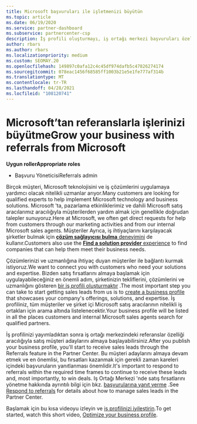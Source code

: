```yaml
---
title: Microsoft başvuruları ile işletmenizi büyütün
ms.topic: article
ms.date: 06/19/2020
ms.service: partner-dashboard
ms.subservice: partnercenter-csp
description: İş profili oluşturmayı, iş ortağı merkezi başvuruları özelliği aracılığıyla satış müşteri adayları oluşturmak ve ardından bu başvurularına yanıt vermek için öğrenin.
author: rbars
ms.author: rbars
ms.localizationpriority: medium
ms.custom: SEOMAY.20
ms.openlocfilehash: 149897c0afa12c4c45df974dafb5c47826274174
ms.sourcegitcommit: 078eac1456f68585ff1003b21e5e1fe777af314b
ms.translationtype: MT
ms.contentlocale: tr-TR
ms.lasthandoff: 04/28/2021
ms.locfileid: "108120741"
---
```

# <a name="grow-your-business-with-referrals-from-microsoft"></a><span data-ttu-id="4dc00-103">Microsoft’tan referanslarla işlerinizi büyütme</span><span class="sxs-lookup"><span data-stu-id="4dc00-103">Grow your business with referrals from Microsoft</span></span>

<span data-ttu-id="4dc00-104">**Uygun roller**</span><span class="sxs-lookup"><span data-stu-id="4dc00-104">**Appropriate roles**</span></span>

- <span data-ttu-id="4dc00-105">Başvuru Yöneticisi</span><span class="sxs-lookup"><span data-stu-id="4dc00-105">Referrals admin</span></span>

<span data-ttu-id="4dc00-106">Birçok müşteri, Microsoft teknolojisini ve iş çözümlerini uygulamaya yardımcı olacak nitelikli uzmanlar arıyor.</span><span class="sxs-lookup"><span data-stu-id="4dc00-106">Many customers are looking for qualified experts to help implement Microsoft technology and business solutions.</span></span> <span data-ttu-id="4dc00-107">Microsoft 'ta, pazarlama etkinliklerimiz ve dahili Microsoft satış aracılarımız aracılığıyla müşterilerden yardım almak için genellikle doğrudan talepler sunuyoruz.</span><span class="sxs-lookup"><span data-stu-id="4dc00-107">Here at Microsoft, we often get direct requests for help from customers through our marketing activities and from our internal Microsoft sales agents.</span></span> <span data-ttu-id="4dc00-108">Müşteriler Ayrıca, iş ihtiyaçlarını karşılayacak şirketler bulmak için [ **çözüm sağlayıcısı bulma** deneyimini](https://www.microsoft.com/solution-providers/search) de kullanır.</span><span class="sxs-lookup"><span data-stu-id="4dc00-108">Customers also use the [**Find a solution provider** experience](https://www.microsoft.com/solution-providers/search) to find companies that can help them meet their business needs.</span></span> 

<span data-ttu-id="4dc00-109">Çözümlerinizi ve uzmanlığına ihtiyaç duyan müşteriler ile bağlantı kurmak istiyoruz.</span><span class="sxs-lookup"><span data-stu-id="4dc00-109">We want to connect you with customers who need your solutions and expertise.</span></span> <span data-ttu-id="4dc00-110">Bizden satış fırsatlarını almaya başlamak için uygulayabileceğiniz en önemli adım, şirketinizin tekliflerini, çözümlerini ve uzmanlığını gösteren [bir iş profili oluşturmaktır](create-a-marketing-profile.md) .</span><span class="sxs-lookup"><span data-stu-id="4dc00-110">The most important step you can take to start getting sales leads from us is to [create a business profile](create-a-marketing-profile.md) that showcases your company's offerings, solutions, and expertise.</span></span> <span data-ttu-id="4dc00-111">İş profiliniz, tüm müşteriler ve şirket içi Microsoft satış aracılarının nitelikli iş ortakları için arama altında listelenecektir.</span><span class="sxs-lookup"><span data-stu-id="4dc00-111">Your business profile will be listed in all the places customers and internal Microsoft sales agents search for qualified partners.</span></span> 

 <span data-ttu-id="4dc00-112">İş profilinizi yayımladıktan sonra iş ortağı merkezindeki referanslar özelliği aracılığıyla satış müşteri adaylarını almaya başlayabilirsiniz.</span><span class="sxs-lookup"><span data-stu-id="4dc00-112">After you publish your business profile, you'll start to receive sales leads through the Referrals feature in the Partner Center.</span></span> <span data-ttu-id="4dc00-113">Bu müşteri adaylarını almaya devam etmek ve en önemlisi, bu fırsatları kazanmak için gerekli zaman kareleri içindeki başvuruların yanıtlanması önemlidir.</span><span class="sxs-lookup"><span data-stu-id="4dc00-113">It's important to respond to referrals within the required time frames to continue to receive these leads and, most importantly, to win deals.</span></span> <span data-ttu-id="4dc00-114">Iş Ortağı Merkezi 'nde satış fırsatlarını yönetme hakkında ayrıntılı bilgi için bkz. [başvurularına yanıt verme](manage-leads.md) .</span><span class="sxs-lookup"><span data-stu-id="4dc00-114">See [Respond to referrals](manage-leads.md) for details about how to manage sales leads in the Partner Center.</span></span>  


<span data-ttu-id="4dc00-115">Başlamak için bu kısa videoyu izleyin ve [iş profilinizi iyileştirin](https://player.vimeo.com/video/252788046).</span><span class="sxs-lookup"><span data-stu-id="4dc00-115">To get started, watch this short video, [Optimize your business profile](https://player.vimeo.com/video/252788046).</span></span>
